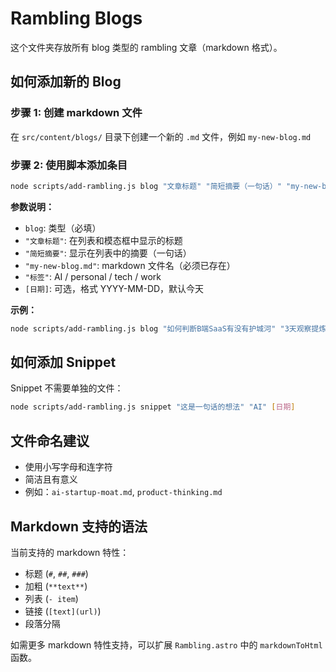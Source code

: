 # Rambling Blogs

这个文件夹存放所有 blog 类型的 rambling 文章（markdown 格式）。

## 如何添加新的 Blog

### 步骤 1: 创建 markdown 文件

在 `src/content/blogs/` 目录下创建一个新的 `.md` 文件，例如 `my-new-blog.md`

### 步骤 2: 使用脚本添加条目

```bash
node scripts/add-rambling.js blog "文章标题" "简短摘要（一句话）" "my-new-blog.md" "标签" [日期]
```

**参数说明：**
- `blog`: 类型（必填）
- `"文章标题"`: 在列表和模态框中显示的标题
- `"简短摘要"`: 显示在列表中的摘要（一句话）
- `"my-new-blog.md"`: markdown 文件名（必须已存在）
- `"标签"`: AI / personal / tech / work
- `[日期]`: 可选，格式 YYYY-MM-DD，默认今天

**示例：**
```bash
node scripts/add-rambling.js blog "如何判断B端SaaS有没有护城河" "3天观察提炼的判断框架" "ai-startup-moat.md" "personal" "2024-10-02"
```

## 如何添加 Snippet

Snippet 不需要单独的文件：

```bash
node scripts/add-rambling.js snippet "这是一句话的想法" "AI" [日期]
```

## 文件命名建议

- 使用小写字母和连字符
- 简洁且有意义
- 例如：`ai-startup-moat.md`, `product-thinking.md`

## Markdown 支持的语法

当前支持的 markdown 特性：
- 标题 (`#`, `##`, `###`)
- 加粗 (`**text**`)
- 列表 (`- item`)
- 链接 (`[text](url)`)
- 段落分隔

如需更多 markdown 特性支持，可以扩展 `Rambling.astro` 中的 `markdownToHtml` 函数。
